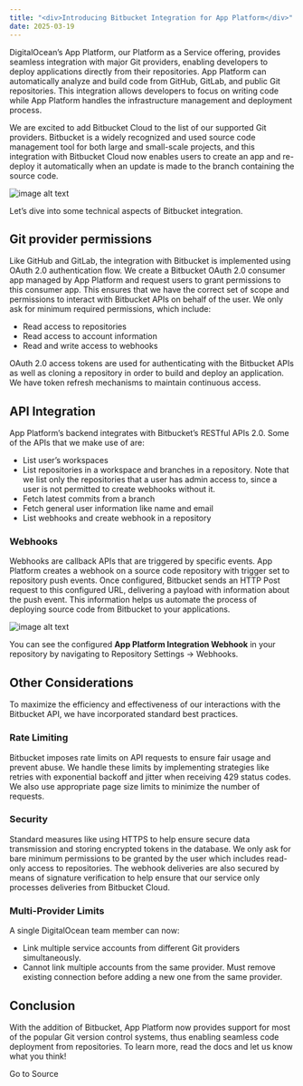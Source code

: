```yaml
---
title: "<div>Introducing Bitbucket Integration for App Platform</div>"
date: 2025-03-19
---
```


DigitalOcean’s App Platform, our Platform as a Service offering, provides seamless integration with major Git providers, enabling developers to deploy applications directly from their repositories. App Platform can automatically analyze and build code from GitHub, GitLab, and public Git repositories. This integration allows developers to focus on writing code while App Platform handles the infrastructure management and deployment process.

We are excited to add Bitbucket Cloud to the list of our supported Git providers. Bitbucket is a widely recognized and used source code management tool for both large and small-scale projects, and this integration with Bitbucket Cloud now enables users to create an app and re-deploy it automatically when an update is made to the branch containing the source code.

![image alt text](https://doimages.nyc3.cdn.digitaloceanspaces.com/002Blog/EngineeringBlogImages_Grace/bitbucket%20image%20one.png)

Let’s dive into some technical aspects of Bitbucket integration.

## Git provider permissions

Like GitHub and GitLab, the integration with Bitbucket is implemented using OAuth 2.0 authentication flow. We create a Bitbucket OAuth 2.0 consumer app managed by App Platform and request users to grant permissions to this consumer app. This ensures that we have the correct set of scope and permissions to interact with Bitbucket APIs on behalf of the user. We only ask for minimum required permissions, which include:

- Read access to repositories
- Read access to account information
- Read and write access to webhooks

OAuth 2.0 access tokens are used for authenticating with the Bitbucket APIs as well as cloning a repository in order to build and deploy an application. We have token refresh mechanisms to maintain continuous access.

## API Integration

App Platform’s backend integrates with Bitbucket’s RESTful APIs 2.0. Some of the APIs that we make use of are:

- List user’s workspaces
- List repositories in a workspace and branches in a repository. Note that we list only the repositories that a user has admin access to, since a user is not permitted to create webhooks without it.
- Fetch latest commits from a branch
- Fetch general user information like name and email
- List webhooks and create webhook in a repository

### Webhooks

Webhooks are callback APIs that are triggered by specific events. App Platform creates a webhook on a source code repository with trigger set to repository push events. Once configured, Bitbucket sends an HTTP Post request to this configured URL, delivering a payload with information about the push event. This information helps us automate the process of deploying source code from Bitbucket to your applications.

![image alt text](https://doimages.nyc3.cdn.digitaloceanspaces.com/002Blog/EngineeringBlogImages_Grace/bitbucket%20image%202.png)

You can see the configured **App Platform Integration Webhook** in your repository by navigating to Repository Settings -> Webhooks.

## Other Considerations

To maximize the efficiency and effectiveness of our interactions with the Bitbucket API, we have incorporated standard best practices.

### Rate Limiting

Bitbucket imposes rate limits on API requests to ensure fair usage and prevent abuse. We handle these limits by implementing strategies like retries with exponential backoff and jitter when receiving 429 status codes. We also use appropriate page size limits to minimize the number of requests.

### Security

Standard measures like using HTTPS to help ensure secure data transmission and storing encrypted tokens in the database. We only ask for bare minimum permissions to be granted by the user which includes read-only access to repositories. The webhook deliveries are also secured by means of signature verification to help ensure that our service only processes deliveries from Bitbucket Cloud.

### Multi-Provider Limits

A single DigitalOcean team member can now:

- Link multiple service accounts from different Git providers simultaneously.
- Cannot link multiple accounts from the same provider. Must remove existing connection before adding a new one from the same provider.

## Conclusion

With the addition of Bitbucket, App Platform now provides support for most of the popular Git version control systems, thus enabling seamless code deployment from repositories. To learn more, read the docs and let us know what you think!

Go to Source
